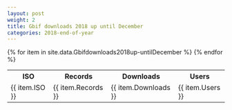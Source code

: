 ```yaml
---
layout: post
weight: 2
title: Gbif downloads 2018 up until December
categories: 2018-end-of-year
---
```

<table>
	<tr>
		<th>ISO</th>
		<th>Records</th>
		<th>Downloads</th>
		<th>Users</th>
	</tr>
{% for item in site.data.Gbifdownloads2018up-untilDecember %}
	<tr>
		<td>{{ item.ISO }}</td>
		<td>{{ item.Records }}</td>
		<td>{{ item.Downloads }}</td>
		<td>{{ item.Users }}</td>
	</tr>
                     {% endfor %}
</table>
